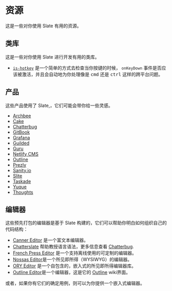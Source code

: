 # 资源

这是一些对你使用 Slate 有用的资源。

## 类库

这是一些对你使用 Slate 进行开发有用的类库。

- [`is-hotkey`](https://github.com/ianstormtaylor/is-hotkey) 是一个简单的方式去检查当你按键的时候， `onKeyDown` 事件是否应该被激活，并且会自动地为你处理像是 <kbd>cmd</kbd> 还是 <kbd>ctrl</kbd> 这样的跨平台问题。

## 产品

这些产品使用了 Slate,，它们可能会带你给一些灵感。

- [Archbee](https://archbee.io)
- [Cake](https://www.cake.co/)
- [Chatterbug](https://chatterbug.com)
- [GitBook](https://www.gitbook.com/)
- [Grafana](https://grafana.com/)
- [Guilded](https://www.guilded.gg)
- [Guru](https://www.getguru.com/)
- [Netlify CMS](https://www.netlifycms.org)
- [Outline](https://www.getoutline.com/)
- [Prezly](https://www.prezly.com/)
- [Sanity.io](https://www.sanity.io)
- [Slite](https://slite.com)
- [Taskade](https://www.taskade.com/)
- [Yuque](https://www.yuque.com/)
- [Thoughts](https://thoughts.teambition.com)

## 编辑器

这些预先打包的编辑器是基于 Slate 构建的，它们可以帮助你明白如何组织自己的代码结构：

- [Canner Editor](https://github.com/Canner/canner-slate-editor) 是一个富文本编辑器。
- [Chatterslate](https://github.com/chatterbugapp/chatterslate) 帮助教授语言语法，更多信息查看 [Chatterbug](https://chatterbug.com).
- [French Press Editor](https://github.com/roast-cms/french-press-editor) 是一个支持离线使用的可定制的编辑器。
- [Nossas Editor](http://slate-editor.bonde.org/)是一个所见即所得（WYSIWYG）的编辑器。
- [ORY Editor](https://editor.ory.am/) 是一个自包含的，嵌入式的所见即所得编辑器库。
- [Outline Editor](https://github.com/outline/rich-markdown-editor)是一个编辑器，这是它的  [Outline](https://www.getoutline.com/) wiki界面。

或者，如果你有它们的确定用例，则可以为你提供一个嵌入式编辑器。
